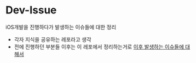 # Dev-Issue
iOS개발을 진행하다가 발생하는 이슈들에 대한 정리

- 각자 지식을 공유하는 레포라고 생각
- 전에 진행하던 부분들 이후는 이 레포에서 정리하는거로
[이후 발생하는 이슈들에 대해서](https://github.com/JooYoung1121/Dev_Issue/issues)
